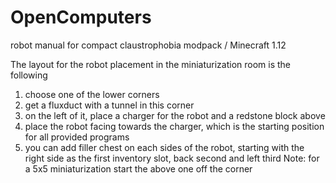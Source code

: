 # OpenComputers
robot manual for compact claustrophobia modpack / Minecraft 1.12

The layout for the robot placement in the miniaturization room is the following
  1. choose one of the lower corners
  2. get a fluxduct with a tunnel in this corner
  3. on the left of it, place a charger for the robot and a redstone block above
  4. place the robot facing towards the charger, which is the starting position for all provided programs
  5. you can add filler chest on each sides of the robot, starting with the right side as the first inventory slot, back second and left third
Note: for a 5x5 miniaturization start the above one off the corner
